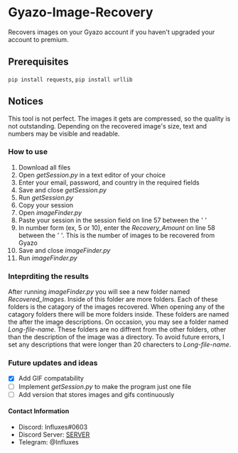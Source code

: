 # Gyazo-Image-Recovery
Recovers images on your Gyazo account if you haven't upgraded your account to premium.
## Prerequisites
```pip install requests```, 
```pip install urllib```
## Notices

This tool is not perfect. The images it gets are compressed, so the quality is not outstanding. Depending on the recovered image's size, text and numbers may be visible and readable.


### How to use

1. Download all files
2. Open *getSession.py* in a text editor of your choice
3. Enter your email, password, and country in the required fields
4. Save and close *getSession.py*
5. Run *getSession.py*
6. Copy your session
7. Open *imageFinder.py*
8. Paste your session in the session field on line 57 between the *' '*
9. In number form (ex, 5 or 10), enter the *Recovery_Amount* on line 58 between the *' '*. This is the number of images to be recovered from Gyazo
10. Save and close *imageFinder.py*
11. Run *imageFinder.py*


### Inteprditing the results

After running *imageFinder.py* you will see a new folder named *Recovered_Images*. Inside of this folder are more folders. Each of these folders is the catagory of the images recovered. When opening any of the catagory folders there will be more folders inside. These folders are named the after the image descriptions. On occasion, you may see a folder named *Long-file-name*. These folders are no diffrent from the other folders, other than the description of the image was a directory. To avoid future errors, I set any descriptions that were longer than 20 charecters to *Long-file-name*.

### Future updates and ideas

- [X] Add GIF compatability
- [ ] Implement *getSession.py* to make the program just one file
- [ ] Add version that stores images and gifs continuously 

#### Contact Information
- Discord: Influxes#0603
- Discord Server: [SERVER](https://discord.gg/J5aBerV "MY DISCORD SERVER")
- Telegram: @Influxes
